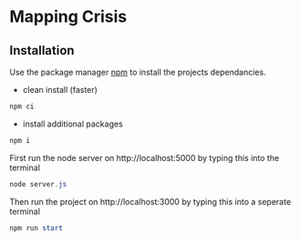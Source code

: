 # Mapping Crisis

## Installation

Use the package manager [npm](https://www.npmjs.com/) to install the projects dependancies.

- clean install (faster)

```powershell
npm ci
```
- install additional packages

```powershell
npm i
```

First run the node server on http://localhost:5000 by 
typing this into the terminal

```powershell
node server.js
```

Then run the project on http://localhost:3000 by 
typing this into a seperate terminal

```powershell
npm run start
```